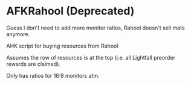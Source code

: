 # AFKRahool (Deprecated)
Guess I don't need to add more monitor ratios, Rahool doesn't sell mats anymore.



AHK script for buying resources from Rahool

Assumes the row of resources is at the top (i.e. all Lightfall preorder rewards are claimed).

Only has ratios for 16:9 monitors atm.
